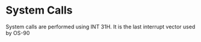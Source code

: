 # System Calls

System calls are performed using INT 31H. It is the last interrupt vector used by OS-90
